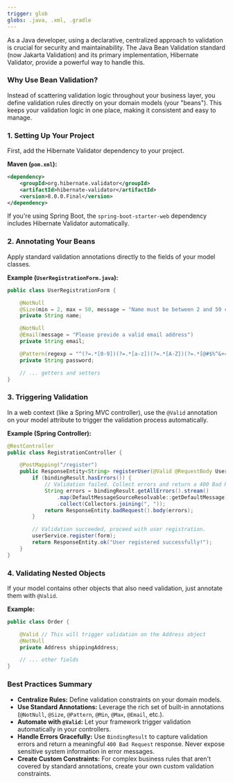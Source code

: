 ```yaml
---
trigger: glob
globs: .java, .xml, .gradle
---
```


As a Java developer, using a declarative, centralized approach to validation is crucial for security and maintainability. The Java Bean Validation standard (now Jakarta Validation) and its primary implementation, Hibernate Validator, provide a powerful way to handle this.

### Why Use Bean Validation?

Instead of scattering validation logic throughout your business layer, you define validation rules directly on your domain models (your "beans"). This keeps your validation logic in one place, making it consistent and easy to manage.

### 1. Setting Up Your Project

First, add the Hibernate Validator dependency to your project.

**Maven (`pom.xml`):**
```xml
<dependency>
    <groupId>org.hibernate.validator</groupId>
    <artifactId>hibernate-validator</artifactId>
    <version>8.0.0.Final</version>
</dependency>
```

If you're using Spring Boot, the `spring-boot-starter-web` dependency includes Hibernate Validator automatically.

### 2. Annotating Your Beans

Apply standard validation annotations directly to the fields of your model classes.

**Example (`UserRegistrationForm.java`):**
```java
public class UserRegistrationForm {

    @NotNull
    @Size(min = 2, max = 50, message = "Name must be between 2 and 50 characters")
    private String name;

    @NotNull
    @Email(message = "Please provide a valid email address")
    private String email;

    @Pattern(regexp = "^(?=.*[0-9])(?=.*[a-z])(?=.*[A-Z])(?=.*[@#$%^&+=])(?=\\S+$).{8,}$")
    private String password;

    // ... getters and setters
}
```

### 3. Triggering Validation

In a web context (like a Spring MVC controller), use the `@Valid` annotation on your model attribute to trigger the validation process automatically.

**Example (Spring Controller):**
```java
@RestController
public class RegistrationController {

    @PostMapping("/register")
    public ResponseEntity<String> registerUser(@Valid @RequestBody UserRegistrationForm form, BindingResult bindingResult) {
        if (bindingResult.hasErrors()) {
            // Validation failed. Collect errors and return a 400 Bad Request.
            String errors = bindingResult.getAllErrors().stream()
                .map(DefaultMessageSourceResolvable::getDefaultMessage)
                .collect(Collectors.joining(", "));
            return ResponseEntity.badRequest().body(errors);
        }

        // Validation succeeded, proceed with user registration.
        userService.register(form);
        return ResponseEntity.ok("User registered successfully!");
    }
}
```

### 4. Validating Nested Objects

If your model contains other objects that also need validation, just annotate them with `@Valid`.

**Example:**
```java
public class Order {

    @Valid // This will trigger validation on the Address object
    @NotNull
    private Address shippingAddress;

    // ... other fields
}
```

### Best Practices Summary

*   **Centralize Rules:** Define validation constraints on your domain models.
*   **Use Standard Annotations:** Leverage the rich set of built-in annotations (`@NotNull`, `@Size`, `@Pattern`, `@Min`, `@Max`, `@Email`, etc.).
*   **Automate with `@Valid`:** Let your framework trigger validation automatically in your controllers.
*   **Handle Errors Gracefully:** Use `BindingResult` to capture validation errors and return a meaningful `400 Bad Request` response. Never expose sensitive system information in error messages.
*   **Create Custom Constraints:** For complex business rules that aren't covered by standard annotations, create your own custom validation constraints.